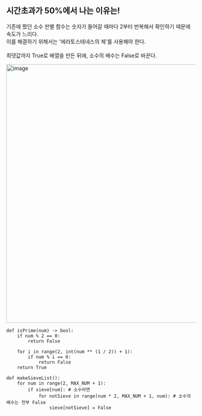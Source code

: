 ## 시간초과가 50%에서 나는 이유는!

기존에 짰던 소수 판별 함수는 숫자가 들어갈 때마다 2부터 반복해서 확인하기 때문에 속도가 느리다.<br>
이를 해결하기 위해서는 '에라토스테네스의 체'를 사용해야 한다. <br>
<br>
최댓값까지 True로 배열을 만든 뒤에, 소수의 배수는 False로 바꾼다.

<img width="687" alt="image" src="https://user-images.githubusercontent.com/64337152/148563286-802db21b-58a4-4d90-b743-846e9e40bd46.png">


```
def isPrime(num) -> bool:
    if num % 2 == 0:
        return False

    for i in range(2, int(num ** (1 / 2)) + 1):
        if num % i == 0:
            return False
    return True
```

```
def makeSieveList():
    for num in range(2, MAX_NUM + 1):
        if sieve[num]: # 소수라면
            for notSieve in range(num * 2, MAX_NUM + 1, num): # 소수의 배수는 전부 False
                sieve[notSieve] = False
```
